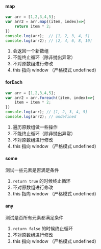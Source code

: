 ﻿#### map
``` javascript
var arr = [1,2,3,4,5];
var arr2 = arr.map((item, index)=>{
	return item * 2;
})
console.log(arr);  // [1, 2, 3, 4, 5]
console.log(arr2); // [2, 4, 6, 8, 10]
```
1. 会返回一个新数组
2. 不能终止循环（除非抛出异常）
3. 不对原数组进行修改
4. this 指向 window （严格模式 undefined）
#### forEach
``` javascript
var arr = [1,2,3,4,5];
var arr2 = arr.foreach((item, index)=>{
	item = item * 2;
})
console.log(arr); // [1, 2, 3, 4, 5]
console.log(arr2); // undefined
```
1. 遍历原数组做一些操作
2. 不能终止循环（除非抛出异常）
3. 不对原数组进行修改
4. this 指向 window （严格模式 undefined）
#### some
测试一些元素是否满足条件
1. `return true` 的时候终止循环
2. 不对原数组进行修改
3. this 指向 window （严格模式 undefined）
#### any
测试是否所有元素都满足条件
1. `return false` 的时候终止循环
2. 不对原数组进行修改
3. this 指向 window （严格模式 undefined）

